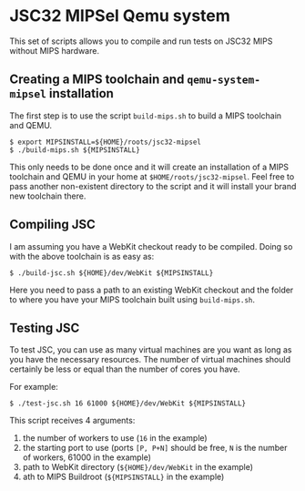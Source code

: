 # JSC32 MIPSel Qemu system

This set of scripts allows you to compile and run tests on JSC32 MIPS without MIPS hardware.

## Creating a MIPS toolchain and `qemu-system-mipsel` installation

The first step is to use the script `build-mips.sh` to build a MIPS toolchain and QEMU.

``` shellsession
$ export MIPSINSTALL=${HOME}/roots/jsc32-mipsel
$ ./build-mips.sh ${MIPSINSTALL}
```

This only needs to be done once and it will create an installation of a MIPS toolchain and QEMU in your home at `$HOME/roots/jsc32-mipsel`. Feel free to pass another non-existent directory to the script and it will install your brand new toolchain there.

## Compiling JSC

I am assuming you have a WebKit checkout ready to be compiled. Doing so with the above toolchain is as easy as:

``` shellsession
$ ./build-jsc.sh ${HOME}/dev/WebKit ${MIPSINSTALL}
```

Here you need to pass a path to an existing WebKit checkout and the folder to where you have your MIPS toolchain built using `build-mips.sh`.

## Testing JSC

To test JSC, you can use as many virtual machines are you want as long as you have the necessary resources. The number of virtual machines should certainly be less or equal than the number of cores you have.

For example:

``` shellsession
$ ./test-jsc.sh 16 61000 ${HOME}/dev/WebKit ${MIPSINSTALL}
```

This script receives 4 arguments:

1. the number of workers to use (`16` in the example)
2. the starting port to use (ports `[P, P+N]` should be free, `N` is the number of workers, 61000 in the example)
3. path to WebKit directory (`${HOME}/dev/WebKit` in the example)
4. ath to MIPS Buildroot (`${MIPSINSTALL}` in the example)
